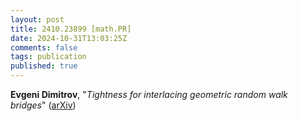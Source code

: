 ```yaml
---
layout: post
title: 2410.23899 [math.PR]
date: 2024-10-31T13:03:25Z
comments: false
tags: publication
published: true
---
```


<b>Evgeni Dimitrov</b>, "<i>Tightness for interlacing geometric random walk bridges</i>" ([arXiv](http://arxiv.org/abs/2410.23899v1))
